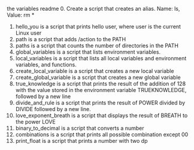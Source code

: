 the variables readme
0. Create a script that creates an alias. Name: ls, Value: rm *
1. hello_you is a script that prints hello user, where user is the current Linux user
2. path is a script that adds /action to the PATH
3. paths is a script that counts the number of directories in the PATH 
4. global_variables is a script that lists environment variables.
5. local_variables is a script that lists all local variables and environment variables, and functions.
6. create_local_variable is a script that creates a new local variable 
7. create_global_variable is a script that creates a new global variable
8. true_knowledge is a script that prints the result of the addition of 128 with the value stored in the environment variable TRUEKNOWLEDGE, followed by a new line
9. divide_and_rule is a script that prints the result of POWER divided by DIVIDE followed by a new line.
10. love_exponent_breath is a script that displays the result of BREATH to the power LOVE
11. binary_to_decimal is a script that converts a number
12. combinations is a script that prints all possible combination except 00
13. print_float is a script that prints a number with two dp

